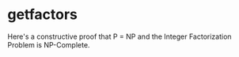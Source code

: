# getfactors

Here's a constructive proof that P = NP and the Integer Factorization Problem is NP-Complete.
